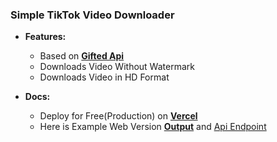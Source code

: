 ### Simple TikTok Video Downloader ###

- **Features:**
  - Based on **[Gifted Api](https://gifted-apis.vercel.app)**
  - Downloads Video Without Watermark
  - Downloads Video in HD Format

- **Docs:**
  - Deploy for Free(Production) on **[Vercel](https://vercel.com)**
  - Here is Example Web Version **[Output](https://gifted-tiktokdl-web.vercel.app)** and [Api Endpoint](https://gifted-tiktokdl-web.vercel.app/api/download?url=)
